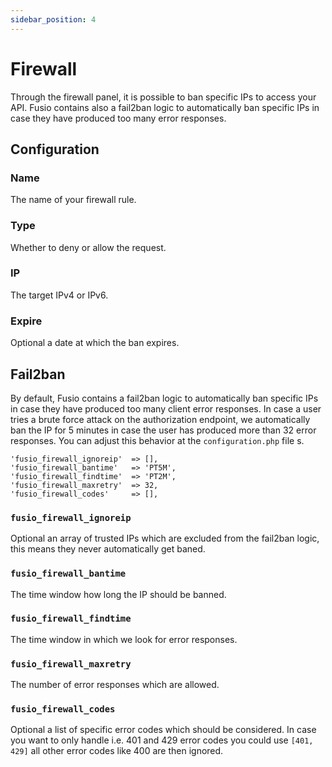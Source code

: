 ```yaml
---
sidebar_position: 4
---
```


# Firewall

Through the firewall panel, it is possible to ban specific IPs to access your API. Fusio contains
also a fail2ban logic to automatically ban specific IPs in case they have produced too many error
responses.

## Configuration

### Name

The name of your firewall rule.

### Type

Whether to deny or allow the request.

### IP

The target IPv4 or IPv6.

### Expire

Optional a date at which the ban expires.

## Fail2ban

By default, Fusio contains a fail2ban logic to automatically ban specific IPs in case they have produced
too many client error responses. In case a user tries a brute force attack on the authorization endpoint, 
we automatically ban the IP for 5 minutes in case the user has produced more than 32 error responses.
You can adjust this behavior at the `configuration.php` file s.

    'fusio_firewall_ignoreip'  => [],
    'fusio_firewall_bantime'   => 'PT5M',
    'fusio_firewall_findtime'  => 'PT2M',
    'fusio_firewall_maxretry'  => 32,
    'fusio_firewall_codes'     => [],

### `fusio_firewall_ignoreip`

Optional an array of trusted IPs which are excluded from the fail2ban logic, this means they never
automatically get baned.

### `fusio_firewall_bantime`

The time window how long the IP should be banned.

### `fusio_firewall_findtime`

The time window in which we look for error responses.

### `fusio_firewall_maxretry`

The number of error responses which are allowed.

### `fusio_firewall_codes`

Optional a list of specific error codes which should be considered. In case you want to only handle i.e.
401 and 429 error codes you could use `[401, 429]` all other error codes like 400 are then ignored.
